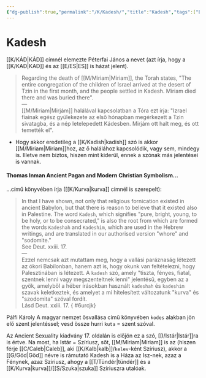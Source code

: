 ```yaml
---
{"dg-publish":true,"permalink":"/K/Kadesh/","title":"Kadesh","tags":["Englishtexttranslated"],"created":"2023-11-03T02:51","updated":"2024-12-20T10:17"}
---
```



# Kadesh

[[K/KÁD\|KÁD]] címnél elemezte Péterfai János a nevet (azt írja, hogy a [[K/KAD\|KAD]] és az [[E/ES\|ES]] is házat jelent).  
> Regarding the death of [[M/Miriam\|Miriam]], the Torah states, "The entire congregation of the children of Israel arrived at the desert of Tzin in the first month, and the people settled in Kadesh. Miriam died there and was buried there".  
> —  
> [[M/Miriam\|Mirjám]] halálával kapcsolatban a Tóra ezt írja: "Izrael fiainak egész gyülekezete az első hónapban megérkezett a Tzin sivatagba, és a nép letelepedett Kádesben. Mirjám ott halt meg, és ott temették el".  
- Hogy akkor eredetileg a [[K/Kadish\|kadish]] szó is akkor [[M/Miriam\|Miriam]]hoz, az ő halálához kapcsolódik, vagy sem, mindegy is. Illetve nem biztos, hiszen mint kiderül, ennek a szónak más jelentései is vannak.

#### Thomas Inman Ancient Pagan and Modern Christian Symbolism...

...című könyvében írja ([[K/Kurva\|kurva]] címnél is szerepelt):  
> In that I have shown, not only that religious fornication existed in ancient Babylon, but that there is reason to believe that it existed also in Palestine. The word `Kadesh`, which signifies "pure, bright, young, to be holy, or to be consecrated," is also the root from which are formed the words `Kadeshah` and `Kadeshim`, which are used in the Hebrew writings, and are translated in our authorised version "whore" and "sodomite."  
> See Deut. xxiii. 17.  
> —  
> Ezzel nemcsak azt mutattam meg, hogy a vallási paráznaság létezett az ókori Babilonban, hanem azt is, hogy okunk van feltételezni, hogy Palesztinában is létezett. A `kadesh` szó, amely "tiszta, fényes, fiatal, szentnek lenni vagy megszenteltnek lenni" jelentésű, egyben az a gyök, amelyből a héber írásokban használt `kadeshah` és `kadeshim` szavak keletkeztek, és amelyet a mi hitelesített változatunk "kurva" és "szodomita" szóval fordít.  
> Lásd Deut. xxiii. 17.  { #6urcjk}


Pálfi Károly A magyar nemzet ősvallása című könyvében `kodes` alakban jön elő szent jelentéssel; vesd össze hurri `kuta` = szent szóval.  

Az Ancient Sexuality kiadvány 17. oldalán is előjön ez a szó, [[I/Istár\|Istár]]ra is értve. Na most, ha Istár = Szíriusz, sőt, [[M/Miriam\|Miriam]] is az (hiszen férje [[C/Caleb\|Caleb]], aki [[K/Kalb\|kalb]]/`kelev`-ként Szíriusz), akkor a [[G/Göd\|Göd]] névre is rámutató Kadesh is a Háza az Isz-nek, azaz a Fénynek, azaz Szíriusz, ahogy a [[T/Tündér\|tündér]] és a [[K/Kurva\|kurva]]/[[S/Szuka\|szuka]] Szíriuszra utalóak.  